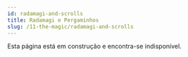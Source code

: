 ```yaml
---
id: radamagi-and-scrolls
title: Radamagi e Pergaminhos
slug: /11-the-magic/radamagi-and-scrolls
---
```


Esta página está em construção e encontra-se indisponível.
